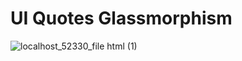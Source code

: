 # UI Quotes Glassmorphism

![localhost_52330_file html (1)](https://user-images.githubusercontent.com/62085086/104813206-b813a580-582d-11eb-84eb-29b23b17496d.png)
